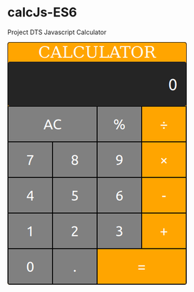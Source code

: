 # calcJs-ES6

Project DTS Javascript Calculator


![Alt text](https://github.com/wibowodwi/calcJs-ES6/blob/master/Screenshot_2020-07-14%20Calculator.png?raw=true)

